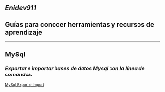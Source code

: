 ## *Enidev911*

## Guías para conocer herramientas y recursos de aprendizaje
--- 

## MySql

### *Exportar e importar bases de datos Mysql con la línea de comandos.*

<p style="font-size:12px;">
  <a href="./Export_import_MySql">MySql Export e Import</a>
</p>
